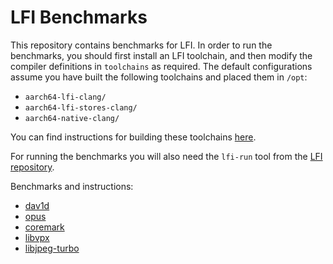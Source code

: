 # LFI Benchmarks

This repository contains benchmarks for LFI. In order to run the benchmarks,
you should first install an LFI toolchain, and then modify the compiler
definitions in `toolchains` as required. The default configurations assume
you have built the following toolchains and placed them in `/opt`:

* `aarch64-lfi-clang/`
* `aarch64-lfi-stores-clang/`
* `aarch64-native-clang/`

You can find instructions for building these toolchains
[here](https://github.com/zyedidia/lfi-llvm-toolchain).

For running the benchmarks you will also need the `lfi-run` tool from the [LFI
repository](https://github.com/zyedidia/lfi).

Benchmarks and instructions:

* [dav1d](https://github.com/zyedidia/lfi-bench/tree/master/dav1d)
* [opus](https://github.com/zyedidia/lfi-bench/tree/master/opus)
* [coremark](https://github.com/zyedidia/lfi-bench/tree/master/coremark)
* [libvpx](https://github.com/zyedidia/lfi-bench/tree/master/libvpx)
* [libjpeg-turbo](https://github.com/zyedidia/lfi-bench/tree/master/libjpeg-turbo)

